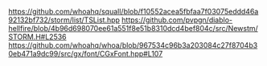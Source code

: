 https://github.com/whoahq/squall/blob/f10552acea5fbfaa7f03075eddd46a92132bf732/storm/list/TSList.hpp
https://github.com/pvpgn/diablo-hellfire/blob/4b96d698070ee61a551f8e51b8310dcd4bef804c/src/Newstm/STORM.H#L2536
https://github.com/whoahq/whoa/blob/967534c96b3a203084c27f8704b30eb471a9dc99/src/gx/font/CGxFont.hpp#L107
